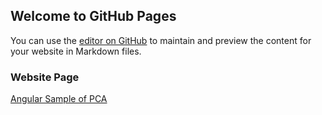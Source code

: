 ## Welcome to GitHub Pages

You can use the [editor on GitHub](https://github.com/microcosmx/angular_project/edit/master/README.md) to maintain and preview the content for your website in Markdown files.

### Website Page

[Angular Sample of PCA](https://microcosmx.github.io/angular_website/)


